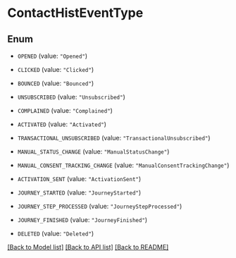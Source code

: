 # ContactHistEventType

## Enum


* `OPENED` (value: `"Opened"`)

* `CLICKED` (value: `"Clicked"`)

* `BOUNCED` (value: `"Bounced"`)

* `UNSUBSCRIBED` (value: `"Unsubscribed"`)

* `COMPLAINED` (value: `"Complained"`)

* `ACTIVATED` (value: `"Activated"`)

* `TRANSACTIONAL_UNSUBSCRIBED` (value: `"TransactionalUnsubscribed"`)

* `MANUAL_STATUS_CHANGE` (value: `"ManualStatusChange"`)

* `MANUAL_CONSENT_TRACKING_CHANGE` (value: `"ManualConsentTrackingChange"`)

* `ACTIVATION_SENT` (value: `"ActivationSent"`)

* `JOURNEY_STARTED` (value: `"JourneyStarted"`)

* `JOURNEY_STEP_PROCESSED` (value: `"JourneyStepProcessed"`)

* `JOURNEY_FINISHED` (value: `"JourneyFinished"`)

* `DELETED` (value: `"Deleted"`)


[[Back to Model list]](../README.md#documentation-for-models) [[Back to API list]](../README.md#documentation-for-api-endpoints) [[Back to README]](../README.md)



